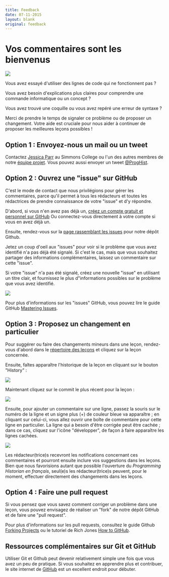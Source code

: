 ```yaml
---
title: Feedback
date: 07-11-2015
layout: blank
original: feedback
---
```


# Vos commentaires sont les bienvenus

<img src="{{site.baseurl}}/images/reader-sm.png" class="garnish rounded float-left" />

Vous avez essayé d'utiliser des lignes de code qui ne fonctionnent pas ?

Vous avez besoin d'explications plus claires pour comprendre une commande informatique ou un concept ?

Vous avez trouvé une coquille ou vous avez repéré une erreur de syntaxe ?

Merci de prendre le temps de signaler ce problème ou de proposer un changement. Votre aide est cruciale pour nous aider à continuer de proposer les meilleures leçons possibles !


## Option 1 : Envoyez-nous un mail ou un tweet
Contactez <a href="mailto:jparr1129@gmail.com">Jessica Parr</a> au Simmons College ou l'un des autres membres de notre [équipe projet](/fr/equipe-projet). Vous pouvez aussi envoyer un tweet [@ProgHist](https://twitter.com/proghist).

## Option 2 : Ouvrez une "issue" sur GitHub
C'est le mode de contact que nous privilégions pour gérer les commentaires, parce qu'il permet à tous les rédacteurs et toutes les rédactrices de prendre connaissance de votre "issue" et d'y répondre.

D'abord, si vous n'en avez pas déjà un, [créez un compte gratuit et personnel sur GitHub](https://help.github.com/articles/signing-up-for-a-new-github-account) Ou connectez-vous directement à votre compte si vous en avez déjà un.

Ensuite, rendez-vous sur la [page rassemblant les issues](https://github.com/programminghistorian/jekyll/issues?state=open) pour notre dépôt Github.

Jetez un coup d'oeil aux "issues" pour voir si le problème que vous avez identifié n'a pas déjà été signalé. Si c'est le cas, mais que vous souhaitez partager des informations complémentaires, laissez un commentaire sur cette "issue".

Si votre "issue" n'a pas été signalé, créez une nouvelle "issue" en utilisant un titre clair, et fournissez le plus d"informations possibles sur le problème que vous avez identifié.

<img src="https://cloud.githubusercontent.com/assets/1126864/3697100/52b37768-139e-11e4-816e-c3eee5516997.png" class="full-width rounded" />

Pour plus d'informations sur les "issues" GitHub, vous pouvez lire le guide GitHub [Mastering Issues](https://guides.github.com/features/issues/).


## Option 3 : Proposez un changement en particulier
Pour suggérer ou faire des changements mineurs dans une leçon, rendez-vous d'abord dans le [répertoire des leçons](https://github.com/programminghistorian/jekyll/tree/gh-pages/en/lessons) et cliquez sur la leçon concernée.

Ensuite, faîtes apparaître l'historique de la leçon en cliquant sur le bouton "History" :

<img src="https://cloud.githubusercontent.com/assets/1126864/4781623/36c1e29e-5cb2-11e4-9ed8-df952fbd4a0b.png" class="full-width rounded" />

Maintenant cliquez sur le commit le plus récent pour la leçon :

<img src="https://cloud.githubusercontent.com/assets/1126864/4781629/901b4330-5cb2-11e4-9bc9-d211daa5e987.png" class="full-width rounded" />

Ensuite, pour ajouter un commentaire sur une ligne, passez la souris sur le numéro de la ligne et un signe plus (+) de couleur bleue va apparaître ; en cliquant sur celui-ci, vous allez ouvrir une boîte de commentaire pour cette ligne en particulier. La ligne qui a besoin d'être corrigée peut être cachée ; dans ce cas, cliquez sur l'icône "développer", de façon à faire apparaître les lignes cachées.

<img src="https://cloud.githubusercontent.com/assets/1126864/4781633/27b780b4-5cb3-11e4-81aa-0ed217b94a2f.png" class="full-width rounded" />

Les rédacteur(trice)s recevront les notifications concernant ces commentaires et pourront ensuite inclure vos suggestions dans les leçons. Bien que nous favorisions autant que possible l'ouverture du _Programming Historian en français_, seul(e)s les rédacteur(trice)s peuvent, pour le moment, effectuer directement des changements dans les leçons.

## Option 4 : Faire une pull request
Si vous pensez que vous savez comment corriger un problème dans une leçon, vous pouvez envisagez de réaliser un "fork" de notre dépôt GitHub et de faire une "pull request".

Pour plus d'informations sur les pull requests, consultez le guide Github [Forking Projects](https://guides.github.com/activities/forking/) ou le tutoriel de Rich Jones [How to GitHub](https://gun.io/blog/how-to-github-fork-branch-and-pull-request/).

## Ressources complémentaires sur Git et GitHub
Utiliser Git et Github peut devenir relativement simple une fois que vous avez un peu de pratique. Si vous souhaitez en apprendre plus et contribuer, le site internet de [GitHub](https://help.github.com/articles/good-resources-for-learning-git-and-github/) est un excellent endroit pour débuter.
